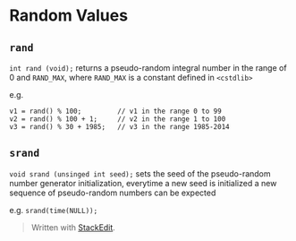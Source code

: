 # Random Values

## `rand`

`int rand (void);`
returns a pseudo-random integral number in the range of 0 and `RAND_MAX`, where `RAND_MAX` is a constant defined in `<cstdlib>`

e.g.
```
v1 = rand() % 100;         // v1 in the range 0 to 99
v2 = rand() % 100 + 1;     // v2 in the range 1 to 100
v3 = rand() % 30 + 1985;   // v3 in the range 1985-2014 
```

## `srand`
`void srand (unsinged int seed);`
sets the seed of the pseudo-random number generator initialization, everytime a new seed is initialized a new sequence of pseudo-random numbers can be expected

e.g.
`srand(time(NULL));`

> Written with [StackEdit](https://stackedit.io/).
<!--stackedit_data:
eyJoaXN0b3J5IjpbLTIwMDA0MTkyMjldfQ==
-->